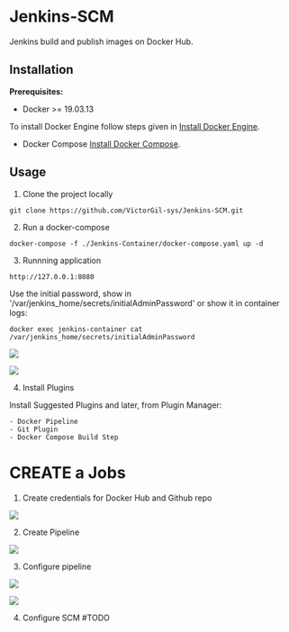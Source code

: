 # Jenkins-SCM

Jenkins build and publish images on Docker Hub.

## Installation

**Prerequisites:**
- Docker >= 19.03.13

To install Docker Engine follow steps given in [Install Docker Engine](https://docs.docker.com/engine/install/).

- Docker Compose
[Install Docker Compose]( ).

## Usage

1. Clone the project locally

```
git clone https://github.com/VictorGil-sys/Jenkins-SCM.git
```

2. Run a docker-compose

```
docker-compose -f ./Jenkins-Container/docker-compose.yaml up -d
```

3. Runnning application

```
http://127.0.0.1:8080
```

Use the initial password, show in '/var/jenkins_home/secrets/initialAdminPassword' or show it in container logs:

```
docker exec jenkins-container cat /var/jenkins_home/secrets/initialAdminPassword
```

![](https://github.com/VictorGil-sys/Jenkins-SCM/blob/main/images/2-Started_credentials.png)


![](https://github.com/VictorGil-sys/Jenkins-SCM/blob/main/images/1-Jenkins_started.png)

4. Install Plugins

Install Suggested Plugins and later, from Plugin Manager:
```
- Docker Pipeline
- Git Plugin
- Docker Compose Build Step
```

# CREATE a Jobs

1. Create credentials for Docker Hub and Github repo

![](https://github.com/VictorGil-sys/Jenkins-SCM/blob/main/images/3-Credentials.png)

2. Create Pipeline

![](https://github.com/VictorGil-sys/Jenkins-SCM/blob/main/images/4-Create_pipeline.png)

3. Configure pipeline

![](https://github.com/VictorGil-sys/Jenkins-SCM/blob/main/images/5-Configure_pipeline1.png)

![](https://github.com/VictorGil-sys/Jenkins-SCM/blob/main/images/6-Configure_pipeline2.png)

4. Configure SCM
#TODO
